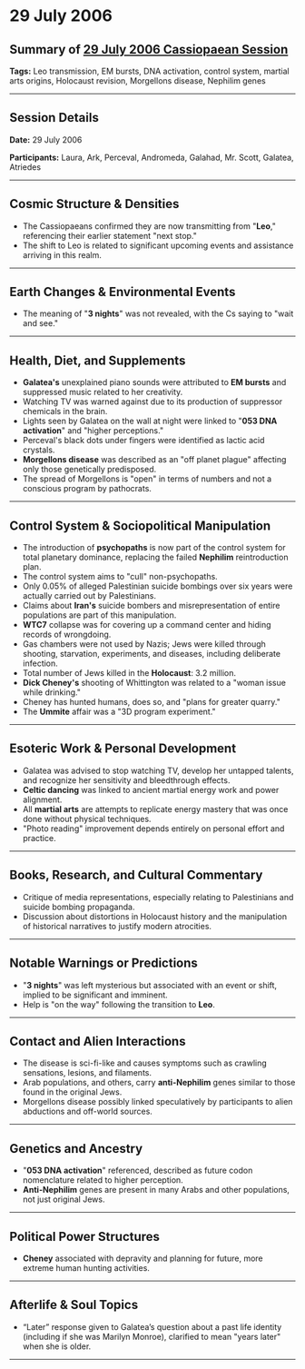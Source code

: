 # 29 July 2006

## Summary of [29 July 2006 Cassiopaean Session](https://cassiopaea.org/forum/threads/session-29-july-2006.20278/)

**Tags:** Leo transmission, EM bursts, DNA activation, control system, martial arts origins, Holocaust revision, Morgellons disease, Nephilim genes

---


## Session Details

**Date:** 29 July 2006

**Participants:** Laura, Ark, Perceval, Andromeda, Galahad, Mr. Scott, Galatea, Atriedes

---


## Cosmic Structure & Densities

- The Cassiopaeans confirmed they are now transmitting from "**Leo**," referencing their earlier statement "next stop."
- The shift to Leo is related to significant upcoming events and assistance arriving in this realm.

---


## Earth Changes & Environmental Events

- The meaning of "**3 nights**" was not revealed, with the Cs saying to "wait and see."

---


## Health, Diet, and Supplements

- **Galatea's** unexplained piano sounds were attributed to **EM bursts** and suppressed music related to her creativity.
- Watching TV was warned against due to its production of suppressor chemicals in the brain.
- Lights seen by Galatea on the wall at night were linked to "**053 DNA activation**" and "higher perceptions."
- Perceval's black dots under fingers were identified as lactic acid crystals.
- **Morgellons disease** was described as an "off planet plague" affecting only those genetically predisposed.
- The spread of Morgellons is "open" in terms of numbers and not a conscious program by pathocrats.

---


## Control System & Sociopolitical Manipulation

- The introduction of **psychopaths** is now part of the control system for total planetary dominance, replacing the failed **Nephilim** reintroduction plan.
- The control system aims to "cull" non-psychopaths.
- Only 0.05% of alleged Palestinian suicide bombings over six years were actually carried out by Palestinians.
- Claims about **Iran's** suicide bombers and misrepresentation of entire populations are part of this manipulation.
- **WTC7** collapse was for covering up a command center and hiding records of wrongdoing.
- Gas chambers were not used by Nazis; Jews were killed through shooting, starvation, experiments, and diseases, including deliberate infection.
- Total number of Jews killed in the **Holocaust**: 3.2 million.
- **Dick Cheney's** shooting of Whittington was related to a "woman issue while drinking."
- Cheney has hunted humans, does so, and "plans for greater quarry."
- The **Ummite** affair was a "3D program experiment."

---


## Esoteric Work & Personal Development

- Galatea was advised to stop watching TV, develop her untapped talents, and recognize her sensitivity and bleedthrough effects.
- **Celtic dancing** was linked to ancient martial energy work and power alignment.
- All **martial arts** are attempts to replicate energy mastery that was once done without physical techniques.
- "Photo reading" improvement depends entirely on personal effort and practice.

---


## Books, Research, and Cultural Commentary

- Critique of media representations, especially relating to Palestinians and suicide bombing propaganda.
- Discussion about distortions in Holocaust history and the manipulation of historical narratives to justify modern atrocities.

---


## Notable Warnings or Predictions

- "**3 nights**" was left mysterious but associated with an event or shift, implied to be significant and imminent.
- Help is "on the way" following the transition to **Leo**.

---


## Contact and Alien Interactions

- The disease is sci-fi-like and causes symptoms such as crawling sensations, lesions, and filaments.
- Arab populations, and others, carry **anti-Nephilim** genes similar to those found in the original Jews.
- Morgellons disease possibly linked speculatively by participants to alien abductions and off-world sources.

---


## Genetics and Ancestry

- "**053 DNA activation**" referenced, described as future codon nomenclature related to higher perception.
- **Anti-Nephilim** genes are present in many Arabs and other populations, not just original Jews.

---


## Political Power Structures

- **Cheney** associated with depravity and planning for future, more extreme human hunting activities.

---



## Afterlife & Soul Topics

- “Later” response given to Galatea’s question about a past life identity (including if she was Marilyn Monroe), clarified to mean "years later" when she is older.

---


